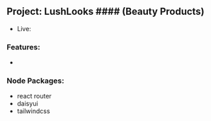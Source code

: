 ## Project: LushLooks #### (Beauty Products)
- Live: 

### Features:
- 

### Node Packages:
- react router
- daisyui
- tailwindcss